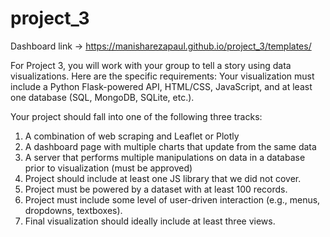 # project_3

Dashboard link -> https://manisharezapaul.github.io/project_3/templates/

For Project 3, you will work with your group to tell a story using data visualizations. Here are the specific requirements:
Your visualization must include a Python Flask-powered API, HTML/CSS, JavaScript, and at least one database (SQL, MongoDB, SQLite, etc.).

Your project should fall into one of the following three tracks:
1. A combination of web scraping and Leaflet or Plotly
2. A dashboard page with multiple charts that update from the same data
3. A server that performs multiple manipulations on data in a database prior to visualization (must be approved)
4. Project should include at least one JS library that we did not cover.
5. Project must be powered by a dataset with at least 100 records.
6. Project must include some level of user-driven interaction (e.g., menus, dropdowns, textboxes).
7. Final visualization should ideally include at least three views.
